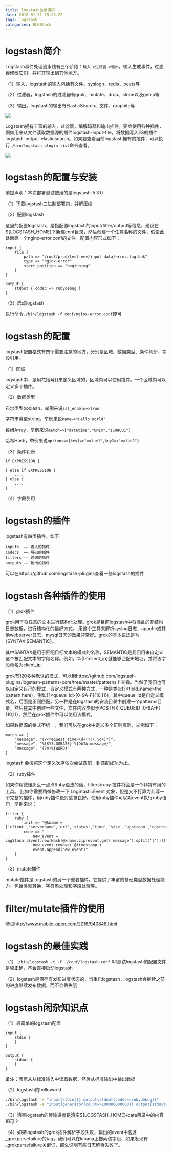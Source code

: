 ```yaml
---
title: logstash技术调研
date: 2018-01-31 15:23:22
tags: logstash
categories: ELKStack
---
```


# logstash简介

Logstash事件处理流水线有三个阶段：`输入->过滤器->输出`。输入生成事件，过滤器修改它们，并将其输出到其他地方。

（1）输入，logstash的输入包括有文件、syslogn、redis、beats等

（2）过滤器，logstash的过滤器有grok、mutate、drop、clone以及geoip等

（3）输出，logstash的输出有ElasticSearch、文件、graphite等

![](/images/logstash_1_1.png)

Logstash拥有丰富的输入，过滤器，编解码器和输出插件，要会使用各种插件，例如用来从文件读取数据源的插件logstash-input-file，将数据写入ES的插件logstash-output-elasticsearch。如果要查看当前logstash拥有的插件，可以执行`./bin/logstash-plugin list`命令查看。

![](/images/logstash_1_2.png)

# logstash的配置与安装

前提声明：本次部署测试使用的是logstash-5.3.0

（1）下载logstash二进制部署包，并解压缩

（2）配置logstash

这里的配置logstash，是指配置logstash的input/filter/output等信息，建议在${LOGSTASH_HOME}下新建conf目录，然后创建一个任意名称的文件，假设此处新建一个nginx-error.conf的文件。配置内容形式如下：

```
input {
    file {
        path => "/root/prod/test-env/input-data/error.log.bak"
        type => "nginx-error"
        start_position => "beginning"
    }
}

output {
    stdout { codec => rubydebug }
}
```

（3）启动logstash

执行命令`./bin/logstash -f conf/nginx-error.conf`即可

# logstash的配置

logstash配置格式有四个需要注意的地方，分别是区域、数据类型、条件判断、字段引用。

（1）区域

logstash中，是用花括号{}来定义区域的，区域内可以使用插件。一个区域内可以定义多个插件。

（2）数据类型

布尔类型boolean，举例来说`ssl_enable=>true`

字符串类型string，举例来说`name=>"Hello World"`

数组Array，举例来说`match=>["datetime","UNIX","ISO8601"]`

哈希Hash，举例来说`options=>{key1=>"value1",key2=>"value2"}`

（3）条件判断

```
if EXPRESSION {
    ....
} else if EXPRESSION {
    ....
} else {
    ....
}
```

（4）字段引用

# logstash的插件

logstash有四类插件，如下

	inputs  —— 输入的插件
	codecs  —— 解码的插件
	filters —— 过滤的插件
	outputs —— 输出的插件

可以在https://github.com/logstash-plugins查看一些logstash的插件

# logstash各种插件的使用

（1）grok插件

grok用于将任意的文本进行结构化处理。grok是目前logstash中将混乱的非结构日志数据，进行结构化的最好方式。 用这个工具来解析syslog日志，apache或其他webserver日志，mysql日志的效果非常好。grok的基本语法是%{SYNTAX:SEMANTIC}。

其中SANTAX是用于匹配目标文本的模式的名称，SEMANTIC是我们用来自定义这个被匹配文本的字段名称。例如，%{IP:client_ip}就能够匹配IP地址，并将该字段命名为client_ip.

grok有120多种默认的模式，可以到https://github.com/logstash-plugins/logstash-patterns-core/tree/master/patterns上查看。当然了我们也可以自定义自己的模式，自定义模式有两种方式，一种是类似(?<field_name>the pattern here)，例如(?<queue_id>[0-9A-F]{10,11})，其中queue_id是自定义模式名，后面是正则匹配。另一种是在logstash的安装目录中创建一个patterns目录，然后在其中创建一些文件，文件内容类似于POSTFIX_QUEUEID [0-9A-F]{10,11}，然后在grok插件中可以使用该模式。

如果数据源的格式不统一，我们可以在grok中定义多个正则规则，举例如下：

```
match => [
    "message", "(?<request_time>\d+(?:\.\d+)?)",
    "message", "%{SYSLOGBASE} %{DATA:message}",
    "message", "(?m)%{WORD}"
]
```

logstash 会按照这个定义次序依次尝试匹配，到匹配成功为止。

（2）ruby插件

如果你稍微懂那么一点点Ruby语法的话，filters/ruby 插件将会是一个非常有用的工具。 比如你需要稍微修改一下 LogStash::Event 对象，但是又不打算为此写一个完整的插件，用ruby插件绝对感觉良好。使用ruby插件可以对event执行ruby语句，举例来说：

```
filter {
    ruby {
        init => "@kname = ['client','servername','url','status','time','size','upstream','upstreamstatus','upstreamtime','referer','xff','useragent']"
        code => "
            new_event = LogStash::Event.new(Hash[@kname.zip(event.get('message').split('|'))])
            new_event.remove('@timestamp')
            event.append(new_event)"
    }
}
```

（3）mutate插件

mutate插件是Logstash的另一个重要插件。它提供了丰富的基础类型数据处理能力，包括类型转换、字符串处理和字段处理等。

# filter/mutate插件的使用

参见http://www.mobile-open.com/2016/940848.html

# logstash的最佳实践

（1）`./bin/logstash -t -f ./conf/logstash.conf`  ##测试logstash的配置文件是否正确，不会直接启动logstash

（2）logstash是保存有发布进度状态的，当重启logstash，logstash会继续之前的进度继续发布数据，而不会丢失哦

# logstash闲杂知识点

（1）最简单的logstash配置

```
input {
    stdin {
    }
}

output {
    stdout {
    }
}
```

备注：表示从从标准输入中读取数据，然后从标准输出中输出数据

（2）logstash的helloworld

```bash
./bin/logstash -e "input{stdin{}} output{stdout{codec=>rubydebug}}"
./bin/logstash -e "input{generator{count=>100000000000}} output{stdout{codec=>dots}}"
```

（3）清空logstash的传输进度是清空${LOGSTASH_HOME}/data目录中的内容即可？

（4）如果logstash的grok插件解析字段失败，输出的event中包含_grokparsefailure的tag，我们可以在kibana上搜索该字段，如果发现有_grokparsefailure关键词，那么说明有些日志解析失败了。
